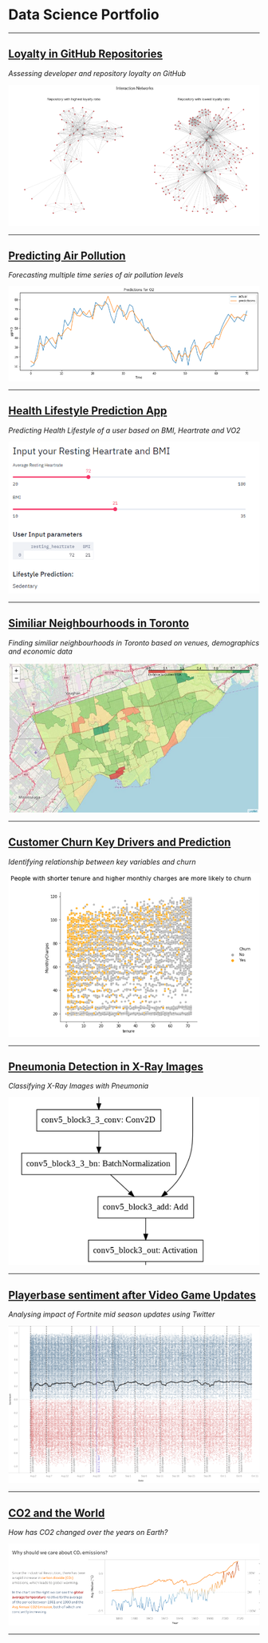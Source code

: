 # Data Science Portfolio

---

## [Loyalty in GitHub Repositories](/loyalty)
*Assessing developer and repository loyalty on GitHub*

<img src="images/loyal.png?raw=true"/>

---

## [Predicting Air Pollution ](/pollution)
*Forecasting multiple time series of air pollution levels*

<img src="images/pollution.png?raw=true"/>

---

## [Health Lifestyle Prediction App](/health)
*Predicting Health Lifestyle of a user based on BMI, Heartrate and VO2*

<img src="images/health.PNG?raw=true"/>

---

## [Similiar Neighbourhoods in Toronto](/neighbourhoods)
*Finding similiar neighbourhoods in Toronto based on venues, demographics and economic data*

<img src="images/neighbourhoods.jpg?raw=true"/>

---

## [Customer Churn Key Drivers and Prediction](/churn)
*Identifying relationship between key variables and churn*

<img src="images/churn.png?raw=true">

---

## [Pneumonia Detection in X-Ray Images](/xray)
*Classifying X-Ray Images with Pneumonia*

<img src="images/xraymodel.png?raw=true"/>

---

## [Playerbase sentiment after Video Game Updates](/fortnite)
*Analysing impact of Fortnite mid season updates using Twitter*

<img src="images/fn.png?raw=true"/>

---

## [CO2 and the World](/co2)
*How has CO2 changed over the years on Earth?*

<img src="images/co2.png?raw=true"/>

---

